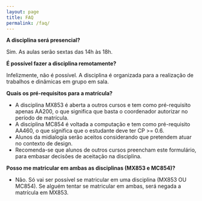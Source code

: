 ```yaml
---
layout: page
title: FAQ
permalink: /faq/
---
```


**A disciplina será presencial?**

Sim. As aulas serão sextas das 14h às 18h.

**É possível fazer a disciplina remotamente?**

Infelizmente, não é possível. A disciplina é organizada para a realização de trabalhos e dinâmicas em grupo em sala.

**Quais os pré-requisitos para a matrícula?**

* A disciplina MX853 é aberta a outros cursos e tem como pré-requisito apenas AA200, o que significa que basta o coordenador autorizar no período de matrícula.
* A disciplina MC854 é voltada a computação e tem como pré-requisito AA460, o que significa que o estudante deve ter CP >= 0.6.
* Alunos da midialogia serão aceitos considerando que pretendem atuar no contexto de design.
* Recomenda-se que alunos de outros cursos preencham este formulário, para embasar decisões de aceitação na disciplina.

**Posso me matricular em ambas as disciplinas (MX853 e MC854)?**

* Não. Só vai ser possível se matricular em uma disciplina (MX853 OU MC854). Se alguém tentar se matricular em ambas, será negada a matrícula em MX853.

